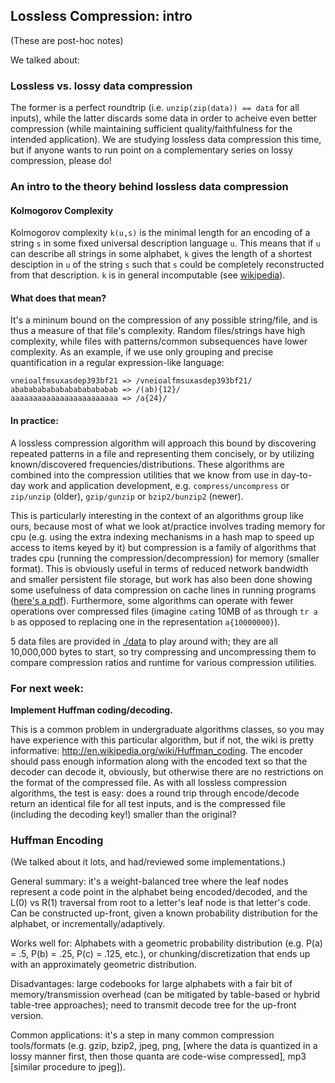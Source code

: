 ## Lossless Compression: intro

(These are post-hoc notes)

We talked about:

### Lossless vs. lossy data compression

The former is a perfect roundtrip (i.e. `unzip(zip(data)) == data` for
all inputs), while the latter discards some data in order to acheive
even better compression (while maintaining sufficient
quality/faithfulness for the intended application). We are studying
lossless data compression this time, but if anyone wants to run
point on a complementary series on lossy compression, please do!

### An intro to the theory behind lossless data compression

#### Kolmogorov Complexity

Kolmogorov complexity `k(u,s)` is the minimal length for an encoding
of a string `s` in some fixed universal description language `u`. This
means that if `u` can describe all strings in some alphabet, `k` gives
the length of a shortest desciption in `u` of the string `s` such that
`s` could be completely reconstructed from that description. `k` is in
general incomputable \(see
[wikipedia](http://en.wikipedia.org/wiki/Kolmogorov_complexity#Incomputability_of_Kolmogorov_complexity)\).

#### What does that mean?

It's a mininum bound on the compression of any possible string/file,
and is thus a measure of that file's complexity. Random files/strings
have high complexity, while files with patterns/common subsequences
have lower complexity. As an example, if we use only grouping and
precise quantification in a regular expression-like language:

```
vneioalfmsuxasdep393bf21 => /vneioalfmsuxasdep393bf21/
abababababababababababab => /(ab){12}/
aaaaaaaaaaaaaaaaaaaaaaaa => /a{24}/
```

#### In practice:

A lossless compression algorithm will approach this bound by
discovering repeated patterns in a file and representing them
concisely, or by utilizing known/discovered frequencies/distributions.
These algorithms are combined into the compression utilities that we
know from use in day-to-day work and application development, e.g.
`compress/uncompress` or `zip/unzip` (older), `gzip/gunzip` or
`bzip2/bunzip2` (newer).

This is particularly interesting in the context of an algorithms group
like ours, because most of what we look at/practice involves trading
memory for cpu (e.g. using the extra indexing mechanisms in a hash map
to speed up access to items keyed by it) but compression is a family
of algorithms that trades cpu (running the compression/decompression)
for memory (smaller format). This is obviously useful in terms of
reduced network bandwidth and smaller persistent file storage, but
work has also been done showing some usefulness of data compression on
cache lines in running programs
\([here's a pdf](http://research.cs.wisc.edu/multifacet/papers/isca04_adaptive_compression.pdf)\).
Furthermore, some algorithms can operate with fewer operations over
compressed files (imagine `cat`ing 10MB of `a`s through `tr a b` as
opposed to replacing one in the representation `a{10000000}`).

5 data files are provided in [./data](data/) to play around with; they
are all 10,000,000 bytes to start, so try compressing and
uncompressing them to compare compression ratios and runtime for
various compression utilities.

### For next week:

**Implement Huffman coding/decoding.**

This is a common problem in undergraduate algorithms classes, so you
may have experience with this particular algorithm, but if
not, the wiki is pretty informative:
http://en.wikipedia.org/wiki/Huffman_coding. The encoder should pass
enough information along with the encoded text so that the decoder can
decode it, obviously, but otherwise there are no restrictions on the
format of the compressed file. As with all lossless compression
algorithms, the test is easy: does a round trip through encode/decode
return an identical file for all test inputs, and is the compressed
file (including the decoding key!) smaller than the original?

### Huffman Encoding

(We talked about it lots, and had/reviewed some implementations.)

General summary: it's a weight-balanced tree where the leaf nodes
represent a code point in the alphabet being encoded/decoded, and the
L(0) vs R(1) traversal from root to a letter's leaf node is that
letter's code. Can be constructed up-front, given a known probability
distribution for the alphabet, or incrementally/adaptively.

Works well for: Alphabets with a geometric probability distribution
(e.g. P(a) = .5, P(b) = .25, P(c) = .125, etc.), or
chunking/discretization that ends up with an approximately geometric
distribution.

Disadvantages: large codebooks for large alphabets with a fair bit of
memory/transmission overhead (can be mitigated by table-based or
hybrid table-tree approaches); need to transmit decode tree for the
up-front version.

Common applications: it's a step in many common compression
tools/formats (e.g. gzip, bzip2, jpeg, png,
\[where the data is quantized in a lossy manner first, then those quanta are code-wise compressed\],
 mp3 \[similar procedure to jpeg\]).

